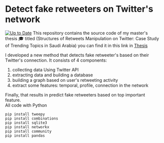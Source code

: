 # Detect fake retweeters on Twitter's network

[![Up to Date](https://img.shields.io/badge/Python-3.7-green)](https://github.com/ikatyang/emoji-cheat-sheet/actions?query=workflow%3A%22Up+to+Date%22)
This repository contains the source code of my master's thesis :mortar_board: titled (Structures of Retweets Manipulation on Twitter: Case Study of Trending Topics in Saudi Arabia)
 you can find it in this link in [Thesis](<https://kausp.sa/Details/Thesis/146506/>)

I developed a new method that detects fake retweeter's based on their Twitter's connection. It consists of 4 components: <br>

1. collecting data Using Twitter API 
2. extracting data and building a database 
3. building a graph based on user's retweeting activity 
4. extract some features: temporal, profile,  connection in the network 

Finally, that results in predict fake retweeters based on top important feature.  <br>
All code with Python 


```
pip install tweepy
pip install combinations
pip install sqlite3 
pip install networkx
pip install community
pip install pandas
```
